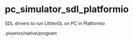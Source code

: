 # pc_simulator_sdl_platformio
SDL drivers to run LittlevGL on PC in Platformio 

.pioenvs/native/program
